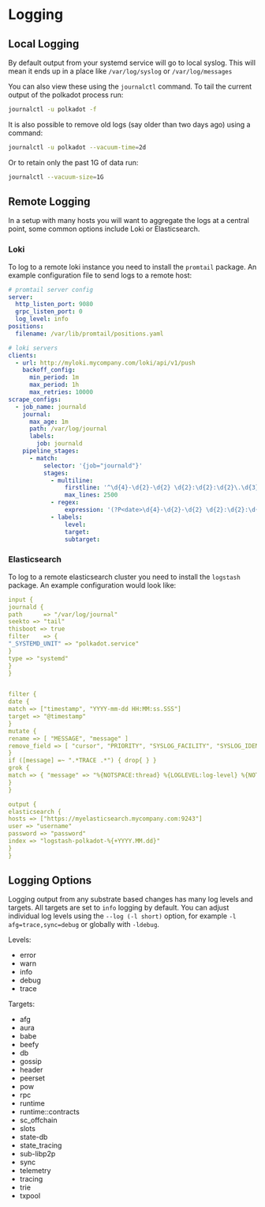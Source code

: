 # Logging

## Local Logging

By default output from your systemd service will go to local syslog. This will mean it ends up in a place like `/var/log/syslog` or `/var/log/messages`

You can also view these using the `journalctl` command. To tail the current output of the polkadot process run:

```bash
journalctl -u polkadot -f
```

It is also possible to remove old logs (say older than two days ago) using a command:

```bash
journalctl -u polkadot --vacuum-time=2d
```

Or to retain only the past 1G of data run:

```bash
journalctl --vacuum-size=1G
```

## Remote Logging

In a setup with many hosts you will want to aggregate the logs at a central point, some common options include Loki or Elasticsearch.

### Loki

To log to a remote loki instance you need to install the `promtail` package. An example configuration file to send logs to a remote host:

```yaml
# promtail server config
server:
  http_listen_port: 9080
  grpc_listen_port: 0
  log_level: info
positions:
  filename: /var/lib/promtail/positions.yaml

# loki servers
clients:
  - url: http://myloki.mycompany.com/loki/api/v1/push
    backoff_config:
      min_period: 1m
      max_period: 1h
      max_retries: 10000
scrape_configs:
  - job_name: journald
    journal:
      max_age: 1m
      path: /var/log/journal
      labels:
        job: journald
    pipeline_stages:
      - match:
          selector: '{job="journald"}'
          stages:
            - multiline:
                firstline: '^\d{4}-\d{2}-\d{2} \d{2}:\d{2}:\d{2}\.\d{3}'
                max_lines: 2500
            - regex:
                expression: '(?P<date>\d{4}-\d{2}-\d{2} \d{2}:\d{2}:\d{2}\.\d{3})\s+(?P<level>(TRACE|DEBUG|INFO|WARN|ERROR))\s+(?P<worker>([^\s]+))\s+(?P<target>[\w-]+):?:?(?P<subtarget>[\w-]+)?:[\s]?(?P<chaintype>\[[\w-]+\]+)?[\s]?(?P<message>.+)'
            - labels:
                level:
                target:
                subtarget:
```

### Elasticsearch

To log to a remote elasticsearch cluster you need to install the `logstash` package. An example configuration would look like:

```yaml
input {
journald {
path      => "/var/log/journal"
seekto => "tail"
thisboot => true
filter    => {
"_SYSTEMD_UNIT" => "polkadot.service"
}
type => "systemd"
}
}


filter {
date {
match => ["timestamp", "YYYY-mm-dd HH:MM:ss.SSS"]
target => "@timestamp"
}
mutate {
rename => [ "MESSAGE", "message" ]
remove_field => [ "cursor", "PRIORITY", "SYSLOG_FACILITY", "SYSLOG_IDENTIFIER", "_BOOT_ID", "_CAP_EFFECTIVE", "_CMDLINE", "_COMM", "_EXE", "_GID", "_HOSTNAME", "_MACHINE_ID", "_PID", "_SELINUX_CONTEXT", "_STREAM_ID", "_SYSTEMD_CGROUP", "_SYSTEMD_INVOCATION_ID", "_SYSTEMD_SLICE", "_SYSTEMD_UNIT", "_TRANSPORT", "_UID" ]
}
if ([message] =~ ".*TRACE .*") { drop{ } }
grok {
match => { "message" => "%{NOTSPACE:thread} %{LOGLEVEL:log-level} %{NOTSPACE:namespace} %{GREEDYDATA:message}" }
}
}

output {
elasticsearch {
hosts => ["https://myelasticsearch.mycompany.com:9243"]
user => "username"
password => "password"
index => "logstash-polkadot-%{+YYYY.MM.dd}"
}
}
```

## Logging Options

Logging output from any substrate based changes has many log levels and targets. All targets are set to `info` logging by default. You can adjust individual log levels using the `--log (-l short)` option, for example `-l afg=trace,sync=debug` or globally with `-ldebug`.

Levels:

- error
- warn
- info
- debug
- trace

Targets:

- afg
- aura
- babe
- beefy
- db
- gossip
- header
- peerset
- pow
- rpc
- runtime
- runtime::contracts
- sc_offchain
- slots
- state-db
- state_tracing
- sub-libp2p
- sync
- telemetry
- tracing
- trie
- txpool
